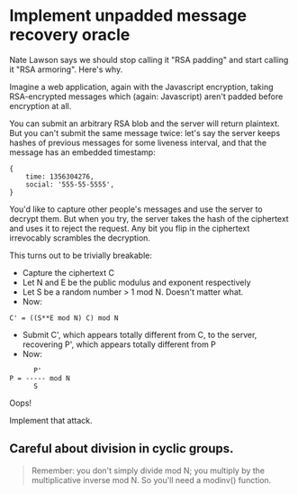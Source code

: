# Implement unpadded message recovery oracle

Nate Lawson says we should stop calling it "RSA padding" and start calling it "RSA armoring". Here's why.

Imagine a web application, again with the Javascript encryption, taking RSA-encrypted messages which (again: Javascript)
aren't padded before encryption at all.

You can submit an arbitrary RSA blob and the server will return plaintext. But you can't submit the same message twice:
let's say the server keeps hashes of previous messages for some liveness interval, and that the message has an embedded
timestamp:

```json5
{
    time: 1356304276,
    social: '555-55-5555',
}
```

You'd like to capture other people's messages and use the server to decrypt them. But when you try, the server takes the
hash of the ciphertext and uses it to reject the request. Any bit you flip in the ciphertext irrevocably scrambles the
decryption.

This turns out to be trivially breakable:

* Capture the ciphertext C
* Let N and E be the public modulus and exponent respectively
* Let S be a random number > 1 mod N. Doesn't matter what.
* Now:

```text
C' = ((S**E mod N) C) mod N
```

* Submit C', which appears totally different from C, to the server, recovering P', which appears totally different from
  P
* Now:

```text
      P'
P = ----- mod N
      S
```

Oops!

Implement that attack.

## Careful about division in cyclic groups.

> Remember: you don't simply divide mod N; you multiply by the multiplicative inverse mod N. So you'll need a modinv()
> function.
